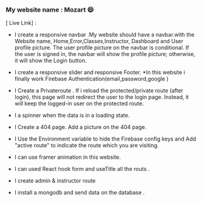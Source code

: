 ### My website name : Mozart :smile:


[ Live Link] : 

* I create a responsive  navbar .My website should have a navbar.with the Website name, Home,Error,Classes,Instructor, Dashboard and User profile picture. The user profile picture on the navbar is conditional. If the user is signed in, the navbar will show the profile picture; otherwise, it will show the Login button. 
* I create a responsive slider and responsive Footer.
*In this website i finally work Firebase Authentication(email,password,google )
* I Create a Privateroute . If i reload the protected/private route (after login), this page will not redirect the user to the login page. Instead, it will keep the logged-in user on the protected route.
* I a spinner when the data is in a loading state.

 * I Create a 404 page. Add a picture on the 404 page.

* I Use the Environment variable to hide the Firebase config keys and Add "active route" to indicate the route which you are visiting.
* I can use framer animation in this website.
* I can used React hook form and useTitle all the routs .
* I create admin & instructor route 
* I install a mongodb and send data on the database . 




